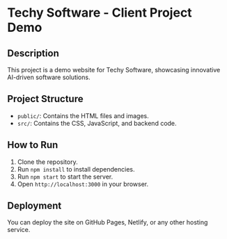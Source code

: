 # Techy Software - Client Project Demo

## Description
This project is a demo website for Techy Software, showcasing innovative AI-driven software solutions.

## Project Structure
- `public/`: Contains the HTML files and images.
- `src/`: Contains the CSS, JavaScript, and backend code.

## How to Run
1. Clone the repository.
2. Run `npm install` to install dependencies.
3. Run `npm start` to start the server.
4. Open `http://localhost:3000` in your browser.

## Deployment
You can deploy the site on GitHub Pages, Netlify, or any other hosting service.
